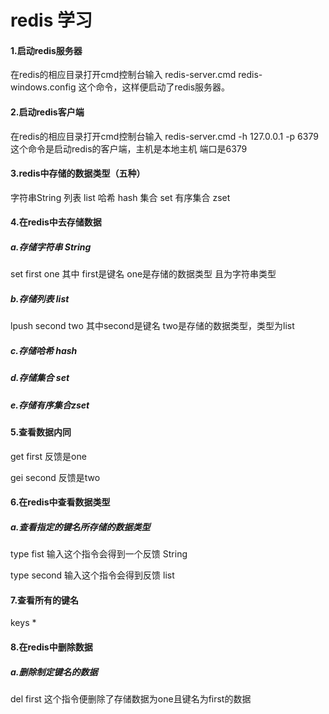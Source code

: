 # redis 学习

#### 1.启动redis服务器

在redis的相应目录打开cmd控制台输入 redis-server.cmd     redis-windows.config 这个命令，这样便启动了redis服务器。

#### 2.启动redis客户端

在redis的相应目录打开cmd控制台输入 redis-server.cmd  -h 127.0.0.1 -p 6379 这个命令是启动redis的客户端，主机是本地主机 端口是6379

#### 3.redis中存储的数据类型（五种）

 字符串String  列表 list   哈希 hash   集合  set    有序集合   zset

#### 4.在redis中去存储数据

##### a.存储字符串 String

set first one   其中 first是键名 one是存储的数据类型 且为字符串类型

##### b.存储列表 list

lpush second two 其中second是键名 two是存储的数据类型，类型为list

##### c.存储哈希 hash

##### d.存储集合 set

##### e.存储有序集合zset

#### 5.查看数据内同

get first 反馈是one 

gei second 反馈是two

#### 6.在redis中查看数据类型

##### a.查看指定的键名所存储的数据类型

type fist  输入这个指令会得到一个反馈 String

type second 输入这个指令会得到反馈 list

#### 7.查看所有的键名

keys *

#### 8.在redis中删除数据

##### a.删除制定键名的数据

del first 这个指令便删除了存储数据为one且键名为first的数据

#### 

#### 